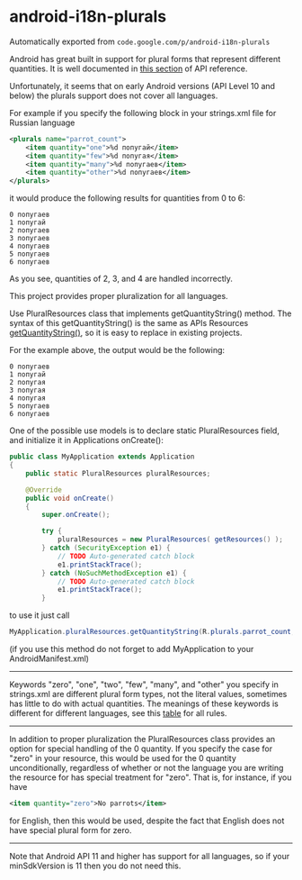 # android-i18n-plurals
Automatically exported from `code.google.com/p/android-i18n-plurals`

Android has great built in support for plural forms that represent different quantities. It is well documented in [this section](http://developer.android.com/guide/topics/resources/string-resource.html#Plurals) of API reference.

Unfortunately, it seems that on early Android versions (API Level 10 and below) the plurals support does not cover all languages.

For example if you specify the following block in your strings.xml file for Russian language

```xml
<plurals name="parrot_count">
    <item quantity="one">%d попугай</item>
    <item quantity="few">%d попугая</item>
    <item quantity="many">%d попугаев</item>
    <item quantity="other">%d попугаев</item>
</plurals>
```
it would produce the following results for quantities from 0 to 6:

```
0 попугаев
1 попугай
2 попугаев
3 попугаев
4 попугаев
5 попугаев
6 попугаев
```

As you see, quantities of 2, 3, and 4 are handled incorrectly.

This project provides proper pluralization for all languages.

Use PluralResources class that implements getQuantityString() method. The syntax of this getQuantityString() is the same as APIs Resources [getQuantityString()](http://developer.android.com/reference/android/content/res/Resources.html#getQuantityString%28int,%20int%29), so it is easy to replace in existing projects.

For the example above, the output would be the following:

```
0 попугаев
1 попугай
2 попугая
3 попугая
4 попугая
5 попугаев
6 попугаев
```
One of the possible use models is to declare static PluralResources field, and initialize it in Applications onCreate():

```java
public class MyApplication extends Application
{
    public static PluralResources pluralResources;

    @Override
    public void onCreate() 
    {
        super.onCreate();

        try {
            pluralResources = new PluralResources( getResources() );
        } catch (SecurityException e1) {
            // TODO Auto-generated catch block
            e1.printStackTrace();
        } catch (NoSuchMethodException e1) {
            // TODO Auto-generated catch block
            e1.printStackTrace();
        }
```

to use it just call

```java
MyApplication.pluralResources.getQuantityString(R.plurals.parrot_count, n, n);
```
(if you use this method do not forget to add MyApplication to your AndroidManifest.xml)

---

Keywords "zero", "one", "two", "few", "many", and "other" you specify in strings.xml are different plural form types, not the literal values, sometimes has little to do with actual quantities. The meanings of these keywords is different for different languages, see this [table](http://unicode.org/repos/cldr-tmp/trunk/diff/supplemental/language_plural_rules.html) for all rules.

---

In addition to proper pluralization the PluralResources class provides an option for special handling of the 0 quantity. If you specify the case for "zero" in your resource, this would be used for the 0 quantity unconditionally, regardless of whether or not the language you are writing the resource for has special treatment for "zero". That is, for instance, if you have

```xml
<item quantity="zero">No parrots</item>
```
for English, then this would be used, despite the fact that English does not have special plural form for zero.

---
Note that Android API 11 and higher has support for all languages, so if your minSdkVersion is 11 then you do not need this.
